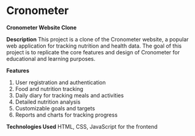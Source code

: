 # Cronometer
__Cronometer Website Clone__

**Description**
This project is a clone of the Cronometer website, a popular web application for tracking nutrition and health data. The goal of this project is to replicate the core features and design of Cronometer for educational and learning purposes.


**Features**
1. User registration and authentication
2. Food and nutrition tracking
3. Daily diary for tracking meals and activities
4. Detailed nutrition analysis
5. Customizable goals and targets
6. Reports and charts for tracking progress


__Technologies Used__
HTML, CSS, JavaScript for the frontend

